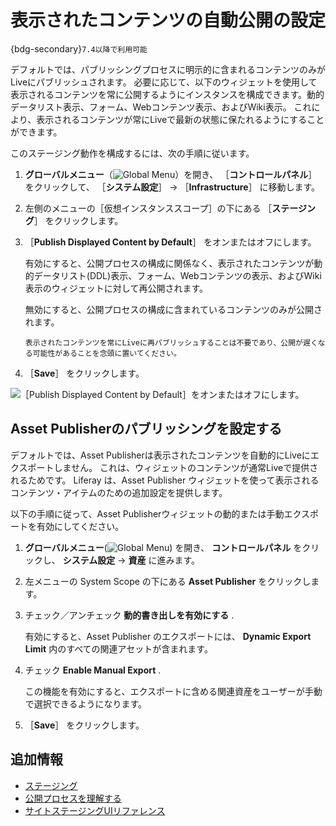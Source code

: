 # 表示されたコンテンツの自動公開の設定

{bdg-secondary}`7.4以降で利用可能`

デフォルトでは、パブリッシングプロセスに明示的に含まれるコンテンツのみがLiveにパブリッシュされます。 必要に応じて、以下のウィジェットを使用して表示されるコンテンツを常に公開するようにインスタンスを構成できます。動的データリスト表示、フォーム、Webコンテンツ表示、およびWiki表示。 これにより、表示されるコンテンツが常にLiveで最新の状態に保たれるようにすることができます。

このステージング動作を構成するには、次の手順に従います。

1. **グローバルメニュー**（![Global Menu](../../../images/icon-applications-menu.png)）を開き、 ［**コントロールパネル**］ をクリックして、 ［**システム設定**］ &rarr; ［**Infrastructure**］ に移動します。

1. 左側のメニューの［仮想インスタンススコープ］の下にある ［**ステージング**］ をクリックします。

1. ［**Publish Displayed Content by Default**］ をオンまたはオフにします。

   有効にすると、公開プロセスの構成に関係なく、表示されたコンテンツが動的データリスト(DDL)表示、フォーム、Webコンテンツの表示、およびWiki表示のウィジェットに対して再公開されます。

   無効にすると、公開プロセスの構成に含まれているコンテンツのみが公開されます。

   ```{tip}
   表示されたコンテンツを常にLiveに再パブリッシュすることは不要であり、公開が遅くなる可能性があることを念頭に置いてください。
   ```

1. ［**Save**］ をクリックします。

![［Publish Displayed Content by Default］をオンまたはオフにします。](./configuring-automatic-publishing-of-displayed-content/images/01.png)

## Asset Publisherのパブリッシングを設定する

デフォルトでは、Asset Publisherは表示されたコンテンツを自動的にLiveにエクスポートしません。 これは、ウィジェットのコンテンツが通常Liveで提供されるためです。 Liferay は、Asset Publisher ウィジェットを使って表示されるコンテンツ・アイテムのための追加設定を提供します。

以下の手順に従って、Asset Publisherウィジェットの動的または手動エクスポートを有効にしてください。

1. **グローバルメニュー**(![Global Menu](../../../images/icon-applications-menu.png)) を開き、 **コントロールパネル** をクリックし、 **システム設定** &rarr; **資産** に進みます。

1. 左メニューの System Scope の下にある **Asset Publisher** をクリックします。

1. チェック／アンチェック **動的書き出しを有効にする** .

   有効にすると、Asset Publisher のエクスポートには、 **Dynamic Export Limit** 内のすべての関連アセットが含まれます。

1. チェック **Enable Manual Export** .

   この機能を有効にすると、エクスポートに含める関連資産をユーザーが手動で選択できるようになります。

1. ［**Save**］ をクリックします。

## 追加情報

* [ステージング](../staging.md)
* [公開プロセスを理解する](./understanding-the-publishing-process.md)
* [サイトステージングUIリファレンス](./site-staging-ui-reference.md)
